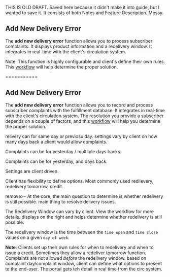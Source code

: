 
THIS IS OLD DRAFT. Saved here because it didn't make it into guide, but I wanted to save it. It consists of both Notes and Feature Description. Messy.


## Add New Delivery Error 

The **add new delivery error** function allows you to process subscriber complaints. It displays product information and a redelivery window. It integrates in real-time with the client's circulation system.

Note: This function is highly configurable and client's define their own rules. This [workflow]() will help determine the proper solution.









===========



## Add New Delivery Error

The **add new delivery error** function allows you to record and process subscriber complaints with the fulfillment database.
It integrates in real-time with the client's circulation system.
The resolution you provide a subscriber depends on a couple of factors, and this [workflow]() will help you determine the proper solution.


relivery can for same day or previosu day. settings vary by client on how many days back a client would allow complaints.

Complaints can be for yesterday / multilple days backs.

Complaints can be for yesterday, and days back.

Settings are client driven.

Client has flexibility to define options. Most commonly used redlievery, redelivery tomorrow, credit. 

remove>- At the core, the main question to determine is whether redelivery is still possible. main thing to resolve delivery issues. 

The Redelivery Window can vary by client. View the workflow for more details.  displays on the right and helps determine whether redelivery is still possible.

The redelivery window is the time between the `time open` and `time close` values on a given `day of week`.

**Note**: Clients set up their own rules for when to redelivery and when to issue a credit. Sometimes they allow a redeliver tomorrow function. Complaints are not allowed *before* the redelivery window.
based on complaint day/complaint window, client can define what options to present to the end-user. The portal gets teh detail in real time from the circ system. 